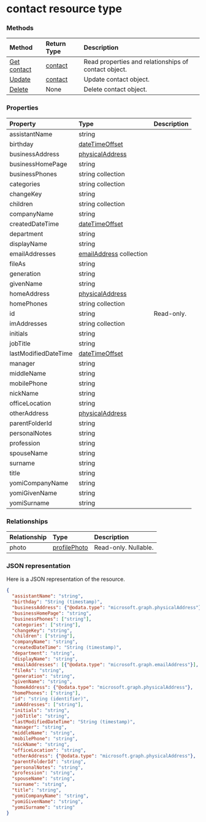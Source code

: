 # contact resource type




### Methods

| Method		   | Return Type	|Description|
|:---------------|:--------|:----------|
|[Get contact](../api/contact_get.md) | [contact](contact.md) |Read properties and relationships of contact object.|
|[Update](../api/contact_update.md) | [contact](contact.md)	|Update contact object. |
|[Delete](../api/contact_delete.md) | None |Delete contact object. |

### Properties
| Property	   | Type	|Description|
|:---------------|:--------|:----------|
|assistantName|string||
|birthday|[dateTimeOffset](datetimeoffset.md)||
|businessAddress|[physicalAddress](physicaladdress.md)||
|businessHomePage|string||
|businessPhones|string collection||
|categories|string collection||
|changeKey|string||
|children|string collection||
|companyName|string||
|createdDateTime|[dateTimeOffset](datetimeoffset.md)||
|department|string||
|displayName|string||
|emailAddresses|[emailAddress](emailaddress.md) collection||
|fileAs|string||
|generation|string||
|givenName|string||
|homeAddress|[physicalAddress](physicaladdress.md)||
|homePhones|string collection||
|id|string| Read-only.|
|imAddresses|string collection||
|initials|string||
|jobTitle|string||
|lastModifiedDateTime|[dateTimeOffset](datetimeoffset.md)||
|manager|string||
|middleName|string||
|mobilePhone|string||
|nickName|string||
|officeLocation|string||
|otherAddress|[physicalAddress](physicaladdress.md)||
|parentFolderId|string||
|personalNotes|string||
|profession|string||
|spouseName|string||
|surname|string||
|title|string||
|yomiCompanyName|string||
|yomiGivenName|string||
|yomiSurname|string||

### Relationships
| Relationship | Type	|Description|
|:---------------|:--------|:----------|
|photo|[profilePhoto](profilephoto.md)| Read-only. Nullable.|

### JSON representation

Here is a JSON representation of the resource.

<!-- {
  "blockType": "resource",
  "optionalProperties": [

  ],
  "@odata.type": "microsoft.graph.contact"
}-->

```json
{
  "assistantName": "string",
  "birthday": "String (timestamp)",
  "businessAddress": {"@odata.type": "microsoft.graph.physicalAddress"},
  "businessHomePage": "string",
  "businessPhones": ["string"],
  "categories": ["string"],
  "changeKey": "string",
  "children": ["string"],
  "companyName": "string",
  "createdDateTime": "String (timestamp)",
  "department": "string",
  "displayName": "string",
  "emailAddresses": [{"@odata.type": "microsoft.graph.emailAddress"}],
  "fileAs": "string",
  "generation": "string",
  "givenName": "string",
  "homeAddress": {"@odata.type": "microsoft.graph.physicalAddress"},
  "homePhones": ["string"],
  "id": "string (identifier)",
  "imAddresses": ["string"],
  "initials": "string",
  "jobTitle": "string",
  "lastModifiedDateTime": "String (timestamp)",
  "manager": "string",
  "middleName": "string",
  "mobilePhone": "string",
  "nickName": "string",
  "officeLocation": "string",
  "otherAddress": {"@odata.type": "microsoft.graph.physicalAddress"},
  "parentFolderId": "string",
  "personalNotes": "string",
  "profession": "string",
  "spouseName": "string",
  "surname": "string",
  "title": "string",
  "yomiCompanyName": "string",
  "yomiGivenName": "string",
  "yomiSurname": "string"
}

```

<!-- uuid: 8fcb5dbc-d5aa-4681-8e31-b001d5168d79
2015-10-25 14:57:30 UTC -->
<!-- {
  "type": "#page.annotation",
  "description": "contact resource",
  "keywords": "",
  "section": "documentation",
  "tocPath": ""
}-->